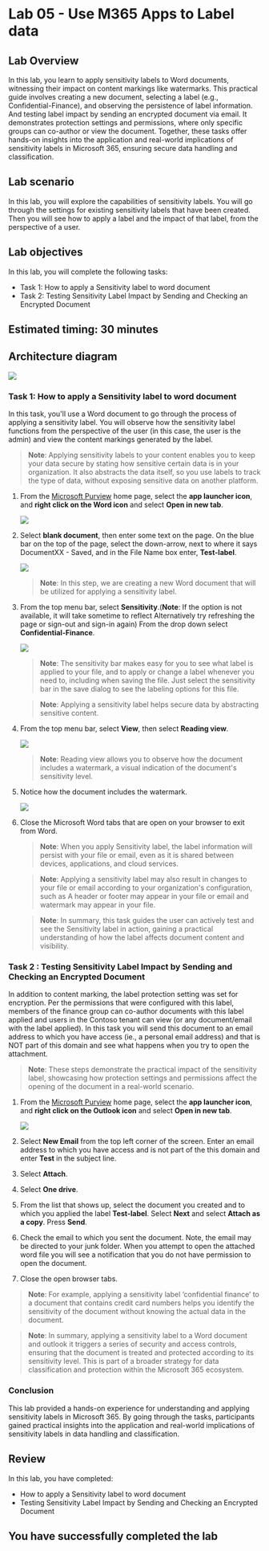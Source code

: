 # Lab 05 - Use M365 Apps to Label data

## Lab Overview

In this lab, you learn to apply sensitivity labels to Word documents, witnessing their impact on content markings like watermarks. This practical guide involves creating a new document, selecting a label (e.g., Confidential-Finance), and observing the persistence of label information. And testing label impact by sending an encrypted document via email. It demonstrates protection settings and permissions, where only specific groups can co-author or view the document. Together, these tasks offer hands-on insights into the application and real-world implications of sensitivity labels in Microsoft 365, ensuring secure data handling and classification.

## Lab scenario
In this lab, you will explore the capabilities of sensitivity labels.  You will go through the settings for existing sensitivity labels that have been created. Then you will see how to apply a label and the impact of that label, from the perspective of a user.

## Lab objectives

In this lab, you will complete the following tasks:

+ Task 1: How to apply a Sensitivity label to word document 
+ Task 2: Testing Sensitivity Label Impact by Sending and Checking an Encrypted Document

## Estimated timing: 30 minutes

## Architecture diagram

![](../media/purview-lab5.png)

### Task 1: How to apply a Sensitivity label to word document 

In this task, you'll use a Word document to go through the process of applying a sensitivity label. You will observe how the sensitivity label functions from the perspective of the user (in this case, the user is the admin) and view the content markings generated by the label.

>**Note**: Applying sensitivity labels to your content enables you to keep your data secure by stating how sensitive certain data is in your organization. It also abstracts the data itself, so you use labels to track the type of data, without exposing sensitive data on another platform.

1. From the [Microsoft Purview](https://compliance.microsoft.com/) home page, select the **app launcher icon**, and **right click on the Word icon** and select **Open in new tab**. 

   ![](../media/lab5-image1.png) 

1. Select **blank document**, then enter some text on the page.  On the blue bar on the top of the page, select the down-arrow, next to where it says DocumentXX - Saved, and in the File Name box enter, **Test-label**.

   ![](../media/lab5-image2.png)

   >**Note**: In this step, we are creating a new Word document that will be utilized for applying a sensitivity label.

1. From the top menu bar, select **Sensitivity**.(**Note**: If the option is not available, it will take sometime to reflect Alternatively try refreshing the page or sign-out and sign-in again) From the drop down select **Confidential-Finance**.

    ![](../media/lab5-image3.png)

   >**Note**: The sensitivity bar makes easy for you to see what label is applied to your file, and to apply or change a label whenever you need to, including when saving the file. Just select the sensitivity bar in the save dialog to see the labeling options for this file.
   
   >**Note**: Applying a sensitivity label helps secure data by abstracting sensitive content.

1. From the top menu bar, select **View**, then select **Reading view**.

     ![](../media/lab5-image4.png)       

   >**Note**:  Reading view allows you to observe how the document includes a watermark, a visual indication of the document's sensitivity level.

1. Notice how the document includes the watermark.

    ![](../media/lab5-image7.png) 

1. Close the Microsoft Word tabs that are open on your browser to exit from Word.

   >**Note**: When you apply Sensitivity label, the label information will persist with your file or email, even as it is shared between devices, applications, and cloud services. 
   
   >**Note**: Applying a sensitivity label may also result in changes to your file or email according to your organization's configuration, such as A header or footer may appear in your file or email and  watermark may appear in your file.

   >**Note**: In summary, this task guides the user can actively test and see the Sensitivity label in action, gaining a practical understanding of how the label affects document content and visibility.

### Task 2 : Testing Sensitivity Label Impact by Sending and Checking an Encrypted Document

In addition to content marking, the label protection setting was set for encryption. Per the permissions that were configured with this label, members of the finance group can co-author documents with this label applied and users in the Contoso tenant can view (or any document/email with the label applied).  In this task you will send this document to an email address to which you have access (ie., a personal email address) and that is NOT part of this domain and see what happens when you try to open the attachment.  

>**Note**: These steps demonstrate the practical impact of the sensitivity label, showcasing how protection settings and permissions affect the opening of the document in a real-world scenario.

1. From the [Microsoft Purview](https://compliance.microsoft.com/) home page, select the **app launcher icon**, and **right click on the Outlook icon** and select **Open in new tab**.

      ![](../media/lab5-image5.png) 

1. Select **New Email** from the top left corner of the screen.  Enter an email address to which you have access and is not part of the this domain and enter **Test** in the subject line.

1. Select **Attach**.

1. Select **One drive**.

1. From the list that shows up, select the document you created and to which you applied the label **Test-label**. Select **Next** and select **Attach as a copy**.  Press **Send**.

1. Check the email to which you sent the document.  Note, the email may be directed to your junk folder.  When you attempt to open the attached word file you will see a notification that you do not have permission to open the document.

1. Close the open browser tabs.

>**Note**: For example, applying a sensitivity label ‘confidential finance’ to a document that contains credit card numbers helps you identify the sensitivity of the document without knowing the actual data in the document.

>**Note**: In summary, applying a sensitivity label to a Word document and outlook it triggers a series of security and access controls, ensuring that the document is treated and protected according to its sensitivity level. This is part of a broader strategy for data classification and protection within the Microsoft 365 ecosystem.

### Conclusion
This lab provided a hands-on experience for understanding and applying sensitivity labels in Microsoft 365. By going through the tasks, participants gained practical insights into the application and real-world implications of sensitivity labels in data handling and classification.

## Review
In this lab, you have completed:

+ How to apply a Sensitivity label to word document 
+ Testing Sensitivity Label Impact by Sending and Checking an Encrypted Document

## You have successfully completed the lab
